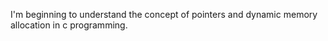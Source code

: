 I'm beginning to understand the concept of pointers and dynamic memory allocation in c programming.
